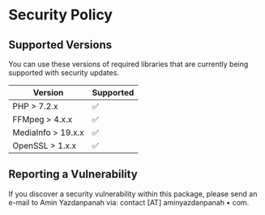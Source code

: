 # Security Policy

## Supported Versions

You can use these versions of required libraries that are currently being supported with security updates.

| Version              | Supported          |
| -------------------- | ------------------ |
| PHP > 7.2.x          | :white_check_mark: |
| FFMpeg > 4.x.x       | :white_check_mark: |
| MediaInfo > 19.x.x   | :white_check_mark: |
| OpenSSL > 1.x.x      | :white_check_mark: |

## Reporting a Vulnerability

If you discover a security vulnerability within this package, please send an e-mail to Amin Yazdanpanah via: contact [AT] aminyazdanpanah • com.
